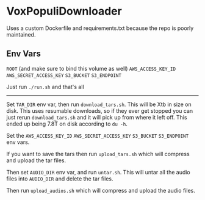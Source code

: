 # VoxPopuliDownloader

Uses a custom Dockerfile and requirements.txt because the repo is poorly maintained.

## Env Vars

`ROOT` (and make sure to bind this volume as well)
`AWS_ACCESS_KEY_ID`
`AWS_SECRET_ACCESS_KEY`
`S3_BUCKET`
`S3_ENDPOINT`

Just run `./run.sh` and that's all


---

Set `TAR_DIR` env var, then run `download_tars.sh`. This will be Xtb in size on disk. This uses resumable downloads, 
so if they ever get stopped you can just rerun `download_tars.sh` and it will pick up from where it left off. This 
ended up being 7.8T on disk according to `du -h`.

Set the `AWS_ACCESS_KEY_ID` `AWS_SECRET_ACCESS_KEY` `S3_BUCKET` 
`S3_ENDPOINT` env vars.

If you want to save the tars then run `upload_tars.sh` which will compress and upload the tar files.

Then set `AUDIO_DIR` env var, and run `untar.sh`. This will untar all the audio files into `AUDIO_DIR` and delete 
the tar files.

Then run `upload_audios.sh` which will compress and upload the audio files.